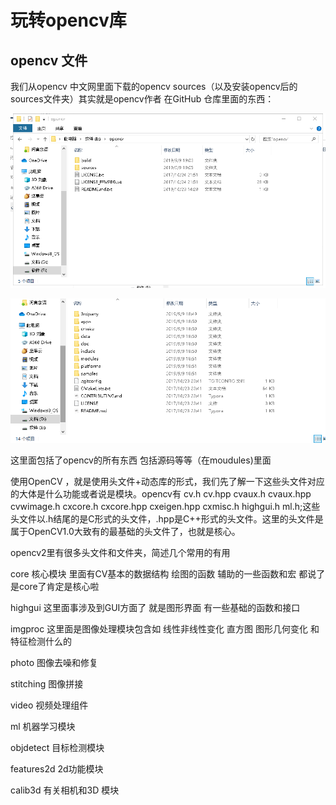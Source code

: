# 玩转opencv库

## opencv 文件

我们从opencv 中文网里面下载的opencv sources（以及安装opencv后的sources文件夹）其实就是opencv作者 在GitHub 仓库里面的东西：

![1572697216617](../typora-pic/1572697216617.png)



![1572696830848](../typora-pic/1572696830848.png)

这里面包括了opencv的所有东西 包括源码等等（在moudules)里面

使用OpenCV ，就是使用头文件+动态库的形式，我们先了解一下这些头文件对应的大体是什么功能或者说是模块。opencv有 cv.h cv.hpp cvaux.h cvaux.hpp cvwimage.h cxcore.h cxcore.hpp cxeigen.hpp cxmisc.h highgui.h ml.h;这些头文件以.h结尾的是C形式的头文件，.hpp是C++形式的头文件。这里的头文件是属于OpenCV1.0大致有的最基础的头文件了，也就是核心。

opencv2里有很多头文件和文件夹，简述几个常用的有用

core 核心模块 里面有CV基本的数据结构 绘图的函数 辅助的一些函数和宏 都说了是core了肯定是核心啦

highgui 这里面事涉及到GUI方面了 就是图形界面 有一些基础的函数和接口

imgproc 这里面是图像处理模块包含如 线性非线性变化 直方图 图形几何变化 和特征检测什么的

photo 图像去噪和修复

stitching 图像拼接 

video 视频处理组件

ml 机器学习模块 

objdetect 目标检测模块

features2d 2d功能模块

calib3d 有关相机和3D 模块


